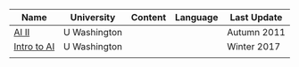 
|Name              | University   | Content | Language | Last Update |             
| ---------------------------------------------------------------------- | ------------ | ------- | -------- | ----------- |
| [AI II](https://courses.cs.washington.edu/courses/cse574/11au/)        | U Washington |         |          | Autumn 2011 |             
| [Intro to AI ](https://courses.cs.washington.edu/courses/cse573/17wi/) | U Washington |         |          |              Winter 2017 |
|                                                                        |              |         |          |             |             
